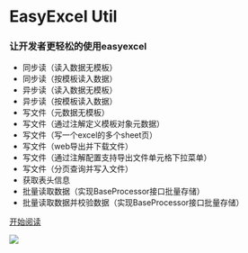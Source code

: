 #  EasyExcel Util

### 让开发者更轻松的使用easyexcel

* 同步读（读入数据无模板）
* 同步读（按模板读入数据）
* 异步读（读入数据无模板）
* 异步读（按模板读入数据）
* 写文件（元数据无模板）
* 写文件（通过注解定义模板对象元数据）
* 写文件（写一个excel的多个sheet页）
* 写文件（web导出并下载文件）
* 写文件（通过注解配置支持导出文件单元格下拉菜单）
* 写文件（分页查询并写入文件）
* 获取表头信息
* 批量读取数据（实现BaseProcessor接口批量存储）
* 批量读取数据并校验数据（实现BaseProcessor接口批量存储）

[开始阅读](/README.md)

<!--封面-->

![](https://blockchainlittlebook.com/images/blbcover.gif)
